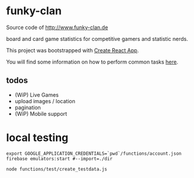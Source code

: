 # funky-clan

Source code of http://www.funky-clan.de

board and card game statistics for competitive gamers and statistic nerds.

This project was bootstrapped with [Create React App](https://github.com/facebook/create-react-app).

You will find some information on how to perform common tasks [here](https://github.com/facebook/create-react-app/blob/master/packages/react-scripts/template/README.md).

## todos

* (WiP) Live Games
* upload images / location
* pagination
* (WiP) Mobile support


# local testing

    export GOOGLE_APPLICATION_CREDENTIALS=`pwd`/functions/account.json
    firebase emulators:start #--import=./dir
    
    node functions/test/create_testdata.js